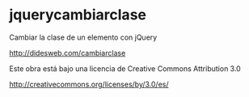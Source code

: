# jquerycambiarclase
Cambiar la clase de un elemento con jQuery 
<br>

http://didesweb.com/cambiarclase
<br>

Este obra está bajo una licencia de Creative Commons Attribution 3.0
<br>

http://creativecommons.org/licenses/by/3.0/es/<br>

